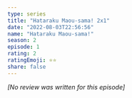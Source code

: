 ```yaml
---
type: series
title: "Hataraku Maou-sama! 2x1"
date: "2022-08-03T22:56:56"
name: "Hataraku Maou-sama!"
season: 2
episode: 1
rating: 2
ratingEmoji: ⭐️⭐️
share: false
---
```


_[No review was written for this episode]_
